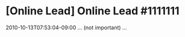 # [Online Lead] Online Lead #1111111

<?xml version="1.0" encoding="UTF-8"?>
<?ADF version="1.0"?><adf>
  <prospect>
    <requestdate>2010-10-13T07:53:04-09:00</requestdate>
    ... (not important) ...